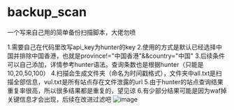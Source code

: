# backup_scan
一个写来自己用的简单备份扫描脚本，大佬勿喷

1.需要自己在代码里改写api_key为hunter的key
	2.使用的方式是默认已经选择中国并排除中国香港，也就是province!="中国香港"&&country="中国"
	3.后续条件可以自己添加，详情参考hunter语法。查询条数也是根据hunter（只能是10,20,50,100）
	4.扫描会生成文件夹（命名为时间戳格式），文件夹中all.txt是扫描全部信息，vul.txt是所有站点存在文件泄露的url
	5.由于hunter的站点查询结果重复率很高，所以很多结果都是重复的，望见谅
	6.有少部分结果可能是因为waf掉关键信息才会出现，后续在改进过滤吧
![image](https://user-images.githubusercontent.com/73013511/147515349-0e25de95-ccbb-4bca-a8fd-3c12b1688ac7.png)
